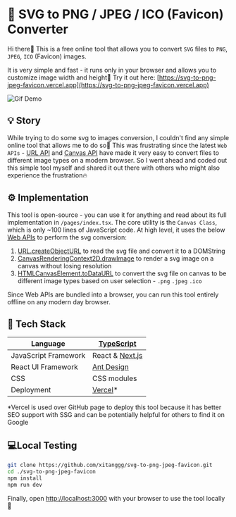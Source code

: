 # 🎨 SVG to PNG / JPEG / ICO (Favicon) Converter

Hi there👋 This is a free online tool that allows you to convert `SVG` files to `PNG`, `JPEG`, `ICO` (Favicon) images.

It is very simple and fast - it runs only in your browser and allows you to customize image width and height💨 Try it out here: [https://svg-to-png-jpeg-favicon.vercel.app](https://svg-to-png-jpeg-favicon.vercel.app)

![Gif Demo](https://media.giphy.com/media/QFgU6UbCo7rv4idP90/giphy.gif)

## 💡 Story

While trying to do some svg to images conversion, I couldn't find any simple online tool that allows me to do so🤯 This was frustrating since the latest `Web APIs` - [URL API](https://developer.mozilla.org/en-US/docs/Web/API/Canvas_API) and [Canvas API](https://developer.mozilla.org/en-US/docs/Web/API/Canvas_API) have made it very easy to convert files to different image types on a modern browser. So I went ahead and coded out this simple tool myself and shared it out there with others who might also experience the frustration🔥

## ⚙️ Implementation

This tool is open-source - you can use it for anything and read about its full implementation in `/pages/index.tsx`. The core utility is the `Canvas Class`, which is only ~100 lines of JavaScript code. At high level, it uses the below [Web APIs](https://developer.mozilla.org/en-US/docs/Learn/JavaScript/Client-side_web_APIs/Introduction) to perform the svg conversion:

1. [URL.createObjectURL](https://developer.mozilla.org/en-US/docs/Web/API/URL/createObjectURL) to read the svg file and convert it to a DOMString
2. [CanvasRenderingContext2D.drawImage](https://developer.mozilla.org/en-US/docs/Web/API/CanvasRenderingContext2D/drawImage) to render a svg image on a canvas without losing resolution
3. [HTMLCanvasElement.toDataURL](https://developer.mozilla.org/en-US/docs/Web/API/HTMLCanvasElement/toDataURL) to convert the svg file on canvas to be different image types based on user selection - `.png` `.jpeg` `.ico`

Since Web APIs are bundled into a browser, you can run this tool entirely offline on any modern day browser.

## 🍔 Tech Stack

| Language             | [TypeScript](https://www.typescriptlang.org/) |
| -------------------- | --------------------------------------------- |
| JavaScript Framework | React & [Next.js](https://nextjs.org)         |
| React UI Framework   | [Ant Design](https://ant.design)              |
| CSS                  | CSS modules                                   |
| Deployment           | [Vercel](https://vercel.com)\*                |

\*Vercel is used over GitHub page to deploy this tool because it has better SEO support with SSG and can be potentially helpful for others to find it on Google

## 💻Local Testing

```bash
git clone https://github.com/xitanggg/svg-to-png-jpeg-favicon.git
cd ./svg-to-png-jpeg-favicon
npm install
npm run dev
```

Finally, open [http://localhost:3000](http://localhost:3000) with your browser to use the tool locally 🚀
